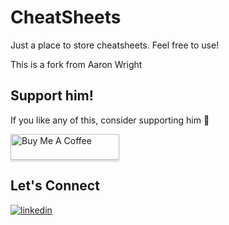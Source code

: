 # CheatSheets

Just a place to store cheatsheets. Feel free to use!


This is a fork from Aaron Wright

## Support him!

If you like any of this, consider supporting him 🙂

<a href="https://www.buymeacoffee.com/AbzAaron" target="_blank"><img src="https://www.buymeacoffee.com/assets/img/custom_images/orange_img.png" alt="Buy Me A Coffee" style="height: 41px !important;width: 174px !important;box-shadow: 0px 3px 2px 0px rgba(190, 190, 190, 0.5) !important;-webkit-box-shadow: 0px 3px 2px 0px rgba(190, 190, 190, 0.5) !important;" ></a>

## Let's Connect 

[![linkedin](https://img.shields.io/badge/linkedin-0A66C2?style=for-the-badge&logo=linkedin&logoColor=white)](https://www.linkedin.com/in/shernandez-it/)


  
